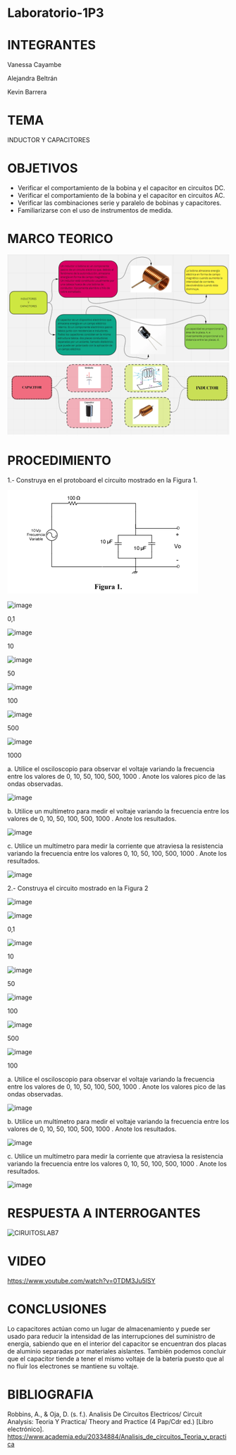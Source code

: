# Laboratorio-1P3
# INTEGRANTES
Vanessa Cayambe

Alejandra Beltrán

Kevin Barrera
# TEMA
INDUCTOR Y CAPACITORES
# OBJETIVOS
- Verificar el comportamiento de la bobina y el capacitor en circuitos DC.
- Verificar el comportamiento de la bobina y el capacitor en circuitos AC.
- Verificar las combinaciones serie y paralelo de bobinas y capacitores.
- Familiarizarse con el uso de instrumentos de medida.
# MARCO TEORICO
![](https://github.com/Kevinsan21/Laboratorio-1P3/blob/main/inductoresycapacitores.PNG)
![](https://github.com/Kevinsan21/Laboratorio-1P3/blob/main/inductor.PNG)
# PROCEDIMIENTO
1.- Construya en el protoboard el circuito mostrado en la Figura 1.

![](https://github.com/Kevinsan21/Laboratorio-1P3/blob/main/figura1.PNG)

![image](https://user-images.githubusercontent.com/84421020/131543439-04b25d1b-413f-4d79-bfae-2cebc557651f.png)

0,1

![image](https://user-images.githubusercontent.com/84421020/131543490-f41bbae3-6984-4a0b-97ea-511388922b47.png)

10

![image](https://user-images.githubusercontent.com/84421020/131543527-c6eb643c-8fdb-4552-994b-a4af9a5e72bf.png)

50

![image](https://user-images.githubusercontent.com/84421020/131543568-4cc08d46-41f0-4773-b271-94904bab5ce9.png)

100

![image](https://user-images.githubusercontent.com/84421020/131543596-94ca44e5-863c-4480-b243-03a8b1590cdf.png)

500

![image](https://user-images.githubusercontent.com/84421020/131543619-cb36c792-adae-4dbd-99ab-4953f72f89cb.png)

1000


a. Utilice el osciloscopio para observar el voltaje  variando la frecuencia entre los
valores de 0, 10, 50, 100, 500, 1000 . Anote los valores pico de las ondas observadas.

![image](https://user-images.githubusercontent.com/84421020/131543264-c5264369-04b3-470c-accd-72bd9446c140.png)

b. Utilice un multímetro para medir el voltaje  variando la frecuencia entre los valores
de 0, 10, 50, 100, 500, 1000 . Anote los resultados.

![image](https://user-images.githubusercontent.com/84421020/131543303-b2b6826c-bde5-4233-ad2a-518ce392497d.png)

c. Utilice un multímetro para medir la corriente que atraviesa la resistencia variando la
frecuencia entre los valores 0, 10, 50, 100, 500, 1000 . Anote los resultados.

![image](https://user-images.githubusercontent.com/84421020/131543368-2231da29-c607-40d6-bc1c-d5456f877639.png)

2.- Construya el circuito mostrado en la Figura 2

![image](https://user-images.githubusercontent.com/84421020/131544417-2a29ff69-aff1-4c4f-b70b-e45eda4c1adb.png)

![image](https://user-images.githubusercontent.com/84421020/131544555-917a3d0e-877c-48d0-81d0-9e2a799c5fd5.png)

0,1

![image](https://user-images.githubusercontent.com/84421020/131544577-1b8a5552-b2e8-4955-aae4-5312288eee26.png)

10

![image](https://user-images.githubusercontent.com/84421020/131544595-5435a4a9-e7ec-4862-bb3e-a63682a4bb7c.png)

50

![image](https://user-images.githubusercontent.com/84421020/131544618-697ece6b-c0ce-482a-8973-d5b3d2e2ab7d.png)

100

![image](https://user-images.githubusercontent.com/84421020/131544642-253467d4-75c8-4d76-aa5c-e2bcd2fc98ff.png)

500

![image](https://user-images.githubusercontent.com/84421020/131544666-360d8a6c-f1d9-4d75-b135-10e5c2d8a75e.png)

100


a. Utilice el osciloscopio para observar el voltaje  variando la frecuencia entre los
valores de 0, 10, 50, 100, 500, 1000 . Anote los valores pico de las ondas observadas.

![image](https://user-images.githubusercontent.com/84421020/131544867-420d21ce-9a0a-4b19-8403-2eacda5cff38.png)

b. Utilice un multímetro para medir el voltaje  variando la frecuencia entre los valores
de 0, 10, 50, 100, 500, 1000 . Anote los resultados.

![image](https://user-images.githubusercontent.com/84421020/131545405-ff40c3e7-fae3-42d6-90e9-64744e259712.png)

c. Utilice un multímetro para medir la corriente que atraviesa la resistencia variando la
frecuencia entre los valores 0, 10, 50, 100, 500, 1000 . Anote los resultados.

![image](https://user-images.githubusercontent.com/84421020/131545454-bcedcc77-2903-4eda-a282-27b2d8bf5e46.png)


# RESPUESTA A INTERROGANTES
![CIRUITOSLAB7](https://user-images.githubusercontent.com/84421370/131540727-e4ab0476-eb73-4494-852c-f0c6fce837ee.jpg)

# VIDEO 
https://www.youtube.com/watch?v=0TDM3Ju5lSY
# CONCLUSIONES
Lo capacitores actúan como un lugar de almacenamiento y puede ser usado para reducir la intensidad de las interrupciones del suministro de energía, sabiendo que en el interior del capacitor se encuentran dos placas de aluminio separadas por materiales aislantes. También podemos concluir que el capacitor tiende a tener el mismo voltaje de la batería puesto que al no fluir los electrones se mantiene su voltaje.
# BIBLIOGRAFIA
Robbins, A., & Oja, D. (s. f.). Analisis De Circuitos Electricos/ Circuit Analysis: Teoria Y Practica/ Theory and Practice (4 Pap/Cdr ed.) [Libro electrónico]. https://www.academia.edu/20334884/Analisis_de_circuitos_Teoria_y_practica
